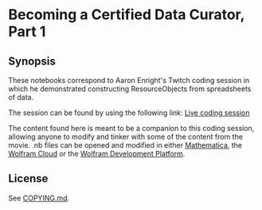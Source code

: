 # Becoming a Certified Data Curator, Part 1

## Synopsis

These notebooks correspond to Aaron Enright's Twitch coding session in which he demonstrated constructing ResourceObjects from spreadsheets of data.

The session can be found by using the following link:
[Live coding session](https://www.twitch.tv/videos/153602347)

The content found here is meant to be a companion to this coding session, allowing anyone to modify and tinker with some of the content from the movie. .nb files can be opened and modified in either [Mathematica](https://www.wolfram.com/mathematica/), the [Wolfram Cloud](https://www.open.wolframcloud.com/) or the [Wolfram Development Platform](https://www.wolfram.com/development-platform/).

## License
See [COPYING.md](../COPYING.md).
